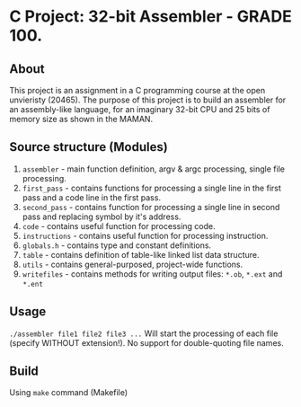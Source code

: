 # C Project: 32-bit Assembler - GRADE 100.
## About
This project is an assignment in a C programming course at the open unvieristy (20465). The purpose of this project is to build an assembler for an assembly-like language, for an imaginary 32-bit CPU and 25 bits of memory size as shown in the MAMAN.

## Source structure (Modules)
1. `assembler` - main function definition, argv & argc processing, single file processing.
2. `first_pass` - contains functions for processing a single line in the first pass and a code line in the first pass.
3. `second_pass` - contains function for processing a single line in second pass and replacing symbol by it's address.
4. `code` - contains useful function for processing code.
5. `instructions` - contains useful function for processing instruction.
6. `globals.h` - contains type and constant definitions.
7. `table` - contains definition of table-like linked list data structure.
8. `utils` - contains general-purposed, project-wide functions.
9. `writefiles` - contains methods for writing output files: `*.ob`, `*.ext` and `*.ent` 

## Usage
`./assembler file1 file2 file3 ...`
Will start the processing of each file (specify WITHOUT extension!). No support for double-quoting file names.

## Build
Using `make` command (Makefile)
